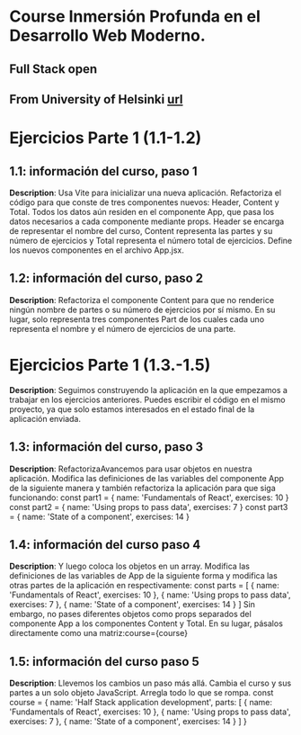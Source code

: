 # Course Inmersión Profunda en el Desarrollo Web Moderno. 
## Full Stack open
## From University of Helsinki [url](https://fullstackopen.com/es/)

# Ejercicios Parte 1 (1.1-1.2)

## 1.1: información del curso, paso 1
__Description__: Usa Vite para inicializar una nueva aplicación. 
Refactoriza el código para que conste de tres componentes nuevos: Header, Content y Total. Todos los datos aún residen en el componente App, que pasa los datos necesarios a cada componente mediante props. Header se encarga de representar el nombre del curso, Content representa las partes y su número de ejercicios y Total representa el número total de ejercicios.
Define los nuevos componentes en el archivo App.jsx.

## 1.2: información del curso, paso 2
__Description__: Refactoriza el componente Content para que no renderice ningún nombre de partes o su número de ejercicios por sí mismo. En su lugar, solo representa tres componentes Part de los cuales cada uno representa el nombre y el número de ejercicios de una parte.

# Ejercicios Parte 1 (1.3.-1.5)
__Description__: Seguimos construyendo la aplicación en la que empezamos a trabajar en los ejercicios anteriores. Puedes escribir el código en el mismo proyecto, ya que solo estamos interesados en el estado final de la aplicación enviada.


## 1.3: información del curso, paso 3
__Description__: RefactorizaAvancemos para usar objetos en nuestra aplicación. Modifica las definiciones de las variables del componente App de la siguiente manera y también refactoriza la aplicación para que siga funcionando:
const part1 = {
    name: 'Fundamentals of React',
    exercises: 10
  }
  const part2 = {
    name: 'Using props to pass data',
    exercises: 7
  }
  const part3 = {
    name: 'State of a component',
    exercises: 14
  }


## 1.4: información del curso paso 4
__Description__: Y luego coloca los objetos en un array. Modifica las definiciones de las variables de App de la siguiente forma y modifica las otras partes de la aplicación en respectivamente:
const parts = [
    {
      name: 'Fundamentals of React',
      exercises: 10
    },
    {
      name: 'Using props to pass data',
      exercises: 7
    },
    {
      name: 'State of a component',
      exercises: 14
    }
  ]
  Sin embargo, no pases diferentes objetos como props separados del componente App a los componentes Content y Total. En su lugar, pásalos directamente como una matriz:course={course}

  ## 1.5: información del curso paso 5
  __Description__: Llevemos los cambios un paso más allá. Cambia el curso y sus partes a un solo objeto JavaScript. Arregla todo lo que se rompa.
  const course = {
    name: 'Half Stack application development',
    parts: [
      {
        name: 'Fundamentals of React',
        exercises: 10
      },
      {
        name: 'Using props to pass data',
        exercises: 7
      },
      {
        name: 'State of a component',
        exercises: 14
      }
    ]
  }
 
